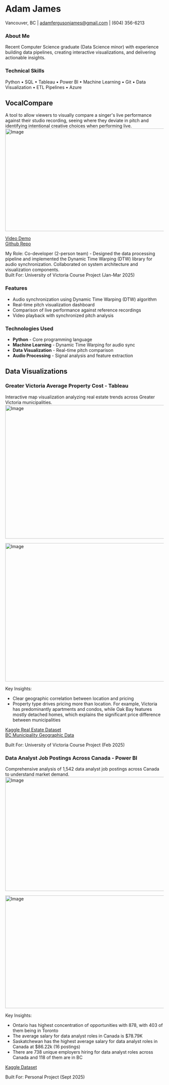 # Adam James  
Vancouver, BC | adamfergusonjames@gmail.com | (604) 356-6213  

### About Me
Recent Computer Science graduate (Data Science minor) with experience 
building data pipelines, creating interactive visualizations, and 
delivering actionable insights.

### Technical Skills
Python • SQL • Tableau • Power BI • Machine Learning • Git • 
Data Visualization • ETL Pipelines • Azure

## VocalCompare
A tool to allow viewers to visually compare a singer's live performance against their studio recording, seeing where they deviate in pitch and identifying intentional creative choices when performing live.    
<img width="596" height="325" alt="Image" src="https://github.com/user-attachments/assets/5da6fe3c-0372-4ee7-a3bf-cdc2dd70a0d9" />    
  
[Video Demo](https://www.youtube.com/watch?v=mV6k7wrtUsI)  
[Github Repo](https://github.com/adamjames66/VocalCompare)  
    
My Role: Co-developer (2-person team) - Designed the data processing pipeline and implemented the Dynamic Time Warping (DTW) library for audio synchronization. Collaborated on system architecture and visualization components.   
Built For: University of Victoria Course Project (Jan-Mar 2025)

### Features
- Audio synchronization using Dynamic Time Warping (DTW) algorithm
- Real-time pitch visualization dashboard
- Comparison of live performance against reference recordings
- Video playback with synchronized pitch analysis
### Technologies Used
- **Python** - Core programming language
- **Machine Learning** - Dynamic Time Warping for audio sync
- **Data Visualization** - Real-time pitch comparison
- **Audio Processing** - Signal analysis and feature extraction


## Data Visualizations
### Greater Victoria Average Property Cost - **Tableau**  
Interactive map visualization analyzing real estate trends across Greater Victoria municipalities.  
<img width="677" height="423" alt="Image" src="https://github.com/user-attachments/assets/73e45505-8136-4a91-a58b-4692a21d460a" />    

<img width="682" height="438" alt="Image" src="https://github.com/user-attachments/assets/b1f4d68d-624b-4851-b49e-45ee95344e58" />  

Key Insights:  
- Clear geographic correlation between location and pricing  
- Property type drives pricing more than location. For example, Victoria has predominantly apartments and condos, while Oak Bay features mostly detached homes, which explains the significant price difference between municipalities  

[Kaggle Real Estate Dataset](https://www.kaggle.com/datasets/amanbhattarai695/data-analyst-job-roles-in-canada)   
[BC Municipality Geographic Data](https://catalogue.data.gov.bc.ca/dataset/municipalities-legally-defined-administrative-areas-of-bc/resource/0bd8e3d1-4d7f-4db8-a8b2-2cd4cd051074)     

Built For: University of Victoria Course Project (Feb 2025)  

### Data Analyst Job Postings Across Canada - **Power BI**
Comprehensive analysis of 1,542 data analyst job postings across Canada to understand market demand.
<img width="636" height="361" alt="Image" src="https://github.com/user-attachments/assets/103eabb9-0da0-4c82-b62b-9bed83f295ac" />    

<img width="632" height="357" alt="Image" src="https://github.com/user-attachments/assets/0d9c149c-c392-4239-a9a4-825603decfe8" />  

Key Insights:  
- Ontario has highest concentration of opportunities with 878, with 403 of them being in Toronto  
- The average salary for data analyst roles in Canada is $78.79K
- Saskatchewan has the highest average salary for data analyst roles in Canada at $86.22k (16 postings)
- There are 738 unique employers hiring for data analyst roles across Canada and 118 of them are in BC  
  
[Kaggle Dataset](https://www.kaggle.com/datasets/amanbhattarai695/data-analyst-job-roles-in-canada)

Built For: Personal Project (Sept 2025)
